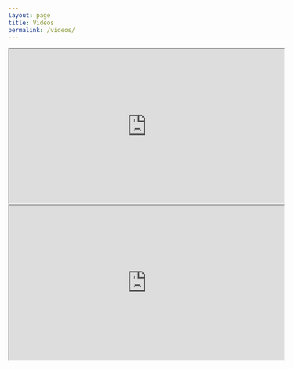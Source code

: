 ```yaml
---
layout: page
title: Videos
permalink: /videos/
---
```

<!--  When copying and pasting from the YouTube share feature, remove the
      "frameborder" attribute; it's obsolete and causes errors when
      validating the html -->

<iframe width="560" height="315"
src="https://www.youtube.com/embed/NPGF8dHLTBM" allow="autoplay;
encrypted-media" allowfullscreen></iframe>

<iframe width="560" height="315"
src="https://www.youtube.com/embed/e3x_o4ENZtE" allow="autoplay;
encrypted-media" allowfullscreen></iframe>
